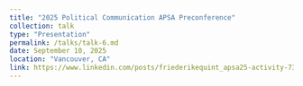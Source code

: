 ```yaml
---
title: "2025 Political Communication APSA Preconference"
collection: talk
type: "Presentation"
permalink: /talks/talk-6.md
date: September 10, 2025
location: "Vancouver, CA"
link: https://www.linkedin.com/posts/friederikequint_apsa25-activity-7374030954719444992-JdIr?utm_source=share&utm_medium=member_desktop&rcm=ACoAACYQCkEBOzNXsFujODaJJdSTfcfsvlLrUFo
---
```


